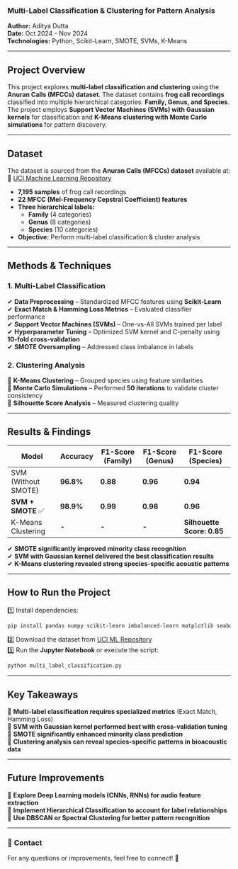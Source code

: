 ### **Multi-Label Classification & Clustering for Pattern Analysis**  
**Author:** Aditya Dutta  
**Date:** Oct 2024 - Nov 2024  
**Technologies:** Python, Scikit-Learn, SMOTE, SVMs, K-Means  

---

## **Project Overview**  
This project explores **multi-label classification and clustering** using the **Anuran Calls (MFCCs) dataset**. The dataset contains **frog call recordings** classified into multiple hierarchical categories: **Family, Genus, and Species**. The project employs **Support Vector Machines (SVMs) with Gaussian kernels** for classification and **K-Means clustering with Monte Carlo simulations** for pattern discovery.

---

## **Dataset**  
The dataset is sourced from the **Anuran Calls (MFCCs) dataset** available at:  
🔗 [UCI Machine Learning Repository](https://archive.ics.uci.edu/ml/datasets/Anuran+Calls+%28MFCCs%29)  

- **7,195 samples** of frog call recordings  
- **22 MFCC (Mel-Frequency Cepstral Coefficient) features**  
- **Three hierarchical labels:**  
  - **Family** (4 categories)  
  - **Genus** (8 categories)  
  - **Species** (10 categories)  
- **Objective:** Perform multi-label classification & cluster analysis  

---

## **Methods & Techniques**  

### **1. Multi-Label Classification**  
✔ **Data Preprocessing** – Standardized MFCC features using **Scikit-Learn**  
✔ **Exact Match & Hamming Loss Metrics** – Evaluated classifier performance  
✔ **Support Vector Machines (SVMs)** – One-vs-All SVMs trained per label  
✔ **Hyperparameter Tuning** – Optimized SVM kernel and C-penalty using **10-fold cross-validation**  
✔ **SMOTE Oversampling** – Addressed class imbalance in labels  

### **2. Clustering Analysis**  
📌 **K-Means Clustering** – Grouped species using feature similarities  
📌 **Monte Carlo Simulations** – Performed **50 iterations** to validate cluster consistency  
📌 **Silhouette Score Analysis** – Measured clustering quality  

---

## **Results & Findings**  

| Model                 | Accuracy | F1-Score (Family) | F1-Score (Genus) | F1-Score (Species) |  
|----------------------|------------|----------------|----------------|----------------|  
| SVM (Without SMOTE)  | **96.8%**  | **0.88**  | **0.96**  | **0.94**  |  
| **SVM + SMOTE** ✅ | **98.9%**  | **0.99**  | **0.98**  | **0.96**  |  
| K-Means Clustering | **-**  | **-**  | **-**  | **Silhouette Score: 0.85** |  

✔ **SMOTE significantly improved minority class recognition**  
✔ **SVM with Gaussian kernel delivered the best classification results**  
✔ **K-Means clustering revealed strong species-specific acoustic patterns**  

---

## **How to Run the Project**  
1️⃣ Install dependencies:  
```bash
pip install pandas numpy scikit-learn imbalanced-learn matplotlib seaborn
```
2️⃣ Download the dataset from [UCI ML Repository](https://archive.ics.uci.edu/ml/datasets/Anuran+Calls+%28MFCCs%29)  
3️⃣ Run the **Jupyter Notebook** or execute the script:  
```bash
python multi_label_classification.py
```

---

## **Key Takeaways**  
🔹 **Multi-label classification requires specialized metrics** (Exact Match, Hamming Loss)  
🔹 **SVM with Gaussian kernel performed best with cross-validation tuning**  
🔹 **SMOTE significantly enhanced minority class prediction**  
🔹 **Clustering analysis can reveal species-specific patterns in bioacoustic data**  

---

## **Future Improvements**  
🚀 **Explore Deep Learning models (CNNs, RNNs) for audio feature extraction**  
🚀 **Implement Hierarchical Classification to account for label relationships**  
🚀 **Use DBSCAN or Spectral Clustering for better pattern recognition**  

---

### 📌 **Contact**  
For any questions or improvements, feel free to connect! 🚀  

